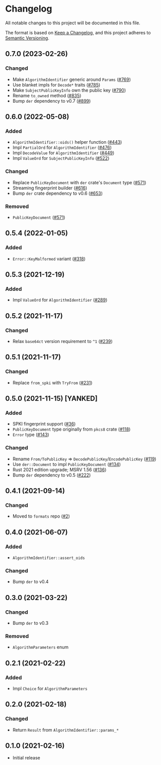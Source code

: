 # Changelog
All notable changes to this project will be documented in this file.

The format is based on [Keep a Changelog](https://keepachangelog.com/en/1.0.0/),
and this project adheres to [Semantic Versioning](https://semver.org/spec/v2.0.0.html).

## 0.7.0 (2023-02-26)
### Changed
- Make `AlgorithmIdentifier` generic around `Params` ([#769])
- Use blanket impls for `Decode*` traits ([#785])
- Make `SubjectPublicKeyInfo` own the public key ([#790])
- Rename `to_owned` method ([#835])
- Bump `der` dependency to v0.7 ([#899])

[#769]: https://github.com/RustCrypto/formats/pull/769
[#785]: https://github.com/RustCrypto/formats/pull/785
[#790]: https://github.com/RustCrypto/formats/pull/790
[#835]: https://github.com/RustCrypto/formats/pull/835
[#899]: https://github.com/RustCrypto/formats/pull/899

## 0.6.0 (2022-05-08)
### Added
- `AlgorithmIdentifier::oids()` helper function ([#443])
- Impl `PartialOrd` for `AlgorithmIdentifier` ([#476])
- Impl `DecodeValue` for `AlgorithmIdentifier` ([#449])
- Impl `ValueOrd` for `SubjectPublicKeyInfo` ([#522])

### Changed
- Replace `PublicKeyDocument` with `der` crate's `Document` type ([#571])
- Streaming fingerprint builder ([#616])
- Bump `der` crate dependency to v0.6 ([#653])

### Removed
- `PublicKeyDocument` ([#571])

[#443]: https://github.com/RustCrypto/formats/pull/443
[#449]: https://github.com/RustCrypto/formats/pull/449
[#476]: https://github.com/RustCrypto/formats/pull/476
[#522]: https://github.com/RustCrypto/formats/pull/522
[#571]: https://github.com/RustCrypto/formats/pull/571
[#616]: https://github.com/RustCrypto/formats/pull/616
[#653]: https://github.com/RustCrypto/formats/pull/653

## 0.5.4 (2022-01-05)
### Added
- `Error::KeyMalformed` variant ([#318])

[#318]: https://github.com/RustCrypto/formats/pull/318

## 0.5.3 (2021-12-19)
### Added
- Impl `ValueOrd` for `AlgorithmIdentifier` ([#289])

[#289]: https://github.com/RustCrypto/formats/pull/289

## 0.5.2 (2021-11-17)
### Changed
- Relax `base64ct` version requirement to `^1` ([#239])

[#239]: https://github.com/RustCrypto/formats/pull/239

## 0.5.1 (2021-11-17)
### Changed
- Replace `from_spki` with `TryFrom` ([#231])

[#231]: https://github.com/RustCrypto/formats/pull/231

## 0.5.0 (2021-11-15) [YANKED]
### Added
- SPKI fingerprint support ([#36])
- `PublicKeyDocument` type originally from `pkcs8` crate ([#118])
- `Error` type ([#143])

### Changed
- Rename `From/ToPublicKey` => `DecodePublicKey`/`EncodePublicKey` ([#119])
- Use `der::Document` to impl `PublicKeyDocument` ([#134])
- Rust 2021 edition upgrade; MSRV 1.56 ([#136])
- Bump `der` dependency to v0.5 ([#222])

[#36]: https://github.com/RustCrypto/formats/pull/36
[#118]: https://github.com/RustCrypto/formats/pull/118
[#119]: https://github.com/RustCrypto/formats/pull/119
[#134]: https://github.com/RustCrypto/formats/pull/134
[#136]: https://github.com/RustCrypto/formats/pull/136
[#143]: https://github.com/RustCrypto/formats/pull/143
[#222]: https://github.com/RustCrypto/formats/pull/222

## 0.4.1 (2021-09-14)
### Changed
- Moved to `formats` repo ([#2])

[#2]: https://github.com/RustCrypto/formats/pull/2

## 0.4.0 (2021-06-07)
### Added
- `AlgorithmIdentifier::assert_oids`

### Changed
- Bump `der` to v0.4

## 0.3.0 (2021-03-22)
### Changed
- Bump `der` to v0.3

### Removed
- `AlgorithmParameters` enum

## 0.2.1 (2021-02-22)
### Added
- Impl `Choice` for `AlgorithmParameters`

## 0.2.0 (2021-02-18)
### Changed
- Return `Result` from `AlgorithmIdentifier::params_*`

## 0.1.0 (2021-02-16)
- Initial release
